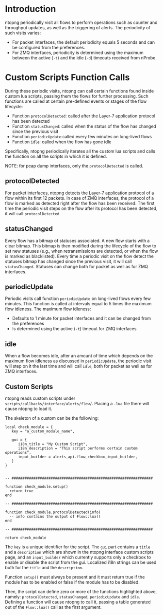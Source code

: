 # Introduction


ntopng periodically visit all flows to perform operations such as counter and throughput updates, as well as the triggering of alerts. The periodicity of such visits varies:

- For packet interfaces, the default periodicity equals 5 seconds and can be configured from the preferences.
- For ZMQ interfaces, periodicity is determined using the maximum between the active (`-t`) and the idle (`-d`) timeouts received from nProbe.

# Custom Scripts Function Calls

During these periodic visits, ntopng can call certain functions found inside custom lua scripts, passing them the flows for further processing. Such functions are called at certain pre-defined events or stages of the flow lifecycle:

- Function `protocolDetected`: called after the Layer-7 application protocol has been detected
- Function `statusChanged`: called when the status of the flow has changed since the previous visit
- Function `periodicUpdate`:called every few minutes on long-lived flows
- Function `idle`: called when the flow has gone idle

Specifically, ntopng periodically iterates all the custom lua scripts and calls the function on all the scripts in which it is defined.

NOTE: for pcap dump interfaces, only the `protocolDetected` is called.

## protocolDetected

For packet interfaces, ntopng detects the Layer-7 application protocol of a flow within its first 12 packets. In case of ZMQ interfaces, the protocol of a flow is marked as detected right after the flow has been received. The first time the periodic visit steps on the flow after its protocol has been detected, it will call `protocolDetected`.

## statusChanged

Every flow has a bitmap of statuses associated. A new flow starts with a clear bitmap. This bitmap is then modified during the lifecycle of the flow to set new statuses (e.g., when retransmissions are detected, or when the flow is marked as blacklisted). Every time a periodic visit on the flow detect the statuses bitmap has changed since the previous visit, it will call `statusChanged`. Statuses can change both for packet as well as for ZMQ interfaces.

## periodicUpdate

Periodic visits call function `periodicUpdate` on long-lived flows every few minutes. This function is called at intervals equal to 5 times the maximum flow idleness. The maximum flow idleness:

- Defaults to 1 minute for packet interfaces and it can be changed from the preferences
- Is determined using the active (`-t`) timeout for ZMQ interfaces

## idle

When a flow becomes idle, after an amount of time which depends on the maximum flow idleness as discussed in `periodicUpdate`, the periodic visit will step on it the last time and will call `idle`, both for packet as well as for ZMQ interfaces.

## Custom Scripts

ntopng reads custom scripts under `scripts/callbacks/interface/alerts/flow/`. Placing a `.lua` file there will cause ntopng to load it.

The skeleton of a custom can be the following:

```
local check_module = {
   key = "a_custom_module_name",

   gui = {
      i18n_title = "My Custom Script",
      i18n_description = "This script performs certain custom operations",
      input_builder = alerts_api.flow_checkbox_input_builder,
   }
}


-- #################################################################

function check_module.setup()
  return true
end

-- #################################################################

function check_module.protocolDetected(info)
  -- info contains the output of Flow::lua()
end

-- #################################################################

return check_module
```

The `key` is a unique identifier for the script. The `gui` part contains a `title` and a `description` which are shown in the ntopng interface custom scripts page, and an `input_builder` which currently supports only a checkbox to enable or disable the script from the gui. Localized i18n strings can be used both for the `title` and the `description`.

Function `setup()` must always be present and it must return true if the module has to be enabled or false if the module has to be disabled.

Then, the script can define zero or more of the functions highlighted above, namely: `protocolDetected`, `statusChanged`, `periodicUpdate` and `idle`. Defining a function will cause ntopng to call it, passing a table generated out of the `Flow::lua()` call as the first argument.
